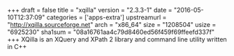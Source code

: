 +++
draft = false
title = "xqilla"
version = "2.3.3-1"
date = "2016-05-10T12:37:09"
categories = ['apps-extra']
upstreamurl = "http://xqilla.sourceforge.net"
arch = "x86_64"
size = "1208504"
usize = "6925230"
sha1sum = "08a16761aa4c79d8460ed56f459f69ffeefd337f"
+++
XQilla is an XQuery and XPath 2 library and command line utility written in C++